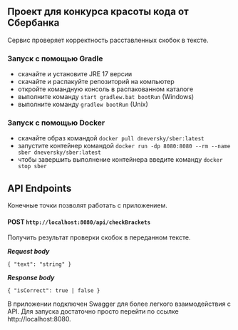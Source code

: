 ## Проект для конкурса красоты кода от Сбербанка
Сервис проверяет корректность расставленных скобок в тексте.

### Запуск с помощью Gradle
- скачайте и установите JRE 17 версии
- скачайте и распакуйте репозиторий на компьютер
- откройте командную консоль в распакованном каталоге
- выполните команду `start gradlew.bat bootRun` (Windows)
- выполните команду `gradlew bootRun` (Unix)

### Запуск с помощью Docker
- скачайте образ командой `docker pull dneversky/sber:latest`
- запустите контейнер командой `docker run -dp 8080:8080 --rm --name sber dneversky/sber:latest`
- чтобы завершить выполнение контейнера введите команду `docker stop sber`

## API Endpoints
Конечные точки позволят работать с приложением.
#### POST `http://localhost:8080/api/checkBrackets`

Получить результат проверки скобок в переданном тексте.

___Request body___

`{
"text": "string"
}`

___Response body___

`{ "isCorrect": true | false }`

В приложении подключен Swagger для более легкого взаимодействия с API. 
Для запуска достаточно просто перейти по ссылке http://localhost:8080.
